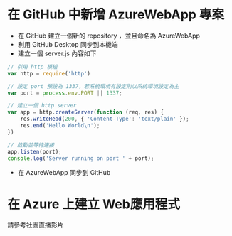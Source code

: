 # 在 GitHub 中新增 AzureWebApp 專案

* 在 GitHub 建立一個新的 repository ，並且命名為 AzureWebApp
* 利用 GitHub Desktop 同步到本機端
* 建立一個 server.js 內容如下

```js
// 引用 http 模組
var http = require('http')

// 設定 port 預設為 1337，若系統環境有設定則以系統環境設定為主
var port = process.env.PORT || 1337;

// 建立一個 http server
var app = http.createServer(function (req, res) {
    res.writeHead(200, { 'Content-Type': 'text/plain' });
    res.end('Hello World\n');
})

// 啟動並等待連接
app.listen(port);
console.log('Server running on port ' + port);
```

* 在 AzureWebApp 同步到 GitHub

# 在 Azure 上建立 Web應用程式

請參考社團直播影片

